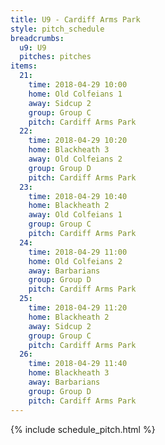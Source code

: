 ```yaml
---
title: U9 - Cardiff Arms Park
style: pitch_schedule
breadcrumbs:
  u9: U9
  pitches: pitches
items:
  21:
    time: 2018-04-29 10:00
    home: Old Colfeians 1
    away: Sidcup 2
    group: Group C
    pitch: Cardiff Arms Park
  22:
    time: 2018-04-29 10:20
    home: Blackheath 3
    away: Old Colfeians 2
    group: Group D
    pitch: Cardiff Arms Park
  23:
    time: 2018-04-29 10:40
    home: Blackheath 2
    away: Old Colfeians 1
    group: Group C
    pitch: Cardiff Arms Park
  24:
    time: 2018-04-29 11:00
    home: Old Colfeians 2
    away: Barbarians
    group: Group D
    pitch: Cardiff Arms Park
  25:
    time: 2018-04-29 11:20
    home: Blackheath 2
    away: Sidcup 2
    group: Group C
    pitch: Cardiff Arms Park
  26:
    time: 2018-04-29 11:40
    home: Blackheath 3
    away: Barbarians
    group: Group D
    pitch: Cardiff Arms Park
---
```


{% include schedule_pitch.html %}
